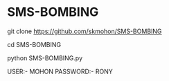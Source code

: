 # SMS-BOMBING
git clone https://github.com/skmohon/SMS-BOMBING

cd SMS-BOMBING

python SMS-BOMBING.py

USER:- MOHON
PASSWORD:- RONY
